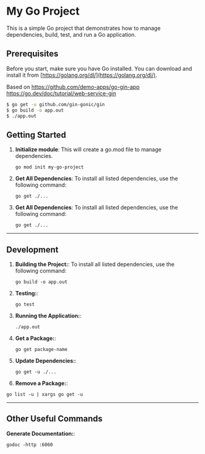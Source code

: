 # My Go Project

This is a simple Go project that demonstrates how to manage dependencies, build, test, and run a Go application.

## Prerequisites

Before you start, make sure you have Go installed. You can download and install it from [https://golang.org/dl/](https://golang.org/dl/).

Based on https://github.com/demo-apps/go-gin-app
https://go.dev/doc/tutorial/web-service-gin

```bash
$ go get -u github.com/gin-gonic/gin
$ go build -o app.out
$ ./app.out
```

## Getting Started

1. **Initialize module**:
This will create a go.mod file to manage dependencies.

   ```shell
   go mod init my-go-project
   ```

2. **Get All Dependencies**:
To install all listed dependencies, use the following command:

   ```shell
   go get ./...
   ```

2. **Get All Dependencies**:
To install all listed dependencies, use the following command:

   ```shell
   go get ./...
   ```

---
## Development

1. **Building the Project:**:
To install all listed dependencies, use the following command:

   ```shell
   go build -o app.out
   ```

2. **Testing:**:

   ```shell
   go test
   ```

3. **Running the Application:**:

   ```shell
   ./app.out
   ```

4. **Get a Package:**:

   ```shell
   go get package-name
   ```

5. **Update Dependencies:**:

   ```shell
   go get -u ./...
   ```
6.  **Remove a Package:**:

   ```shell
   go list -u | xargs go get -u
   ```

---

## Other Useful Commands

**Generate Documentation:**:

   ```shell
   godoc -http :6060
   ```
